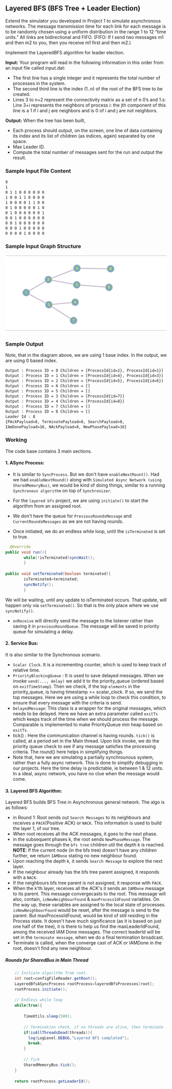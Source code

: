 ## Layered BFS (BFS Tree + Leader Election)

Extend the simulator you developed in Project 1 to simulate asynchronous networks. The message
transmission time for each link for each message is to be randomly chosen using a uniform distribution
in the range 1 to 12 “time units.” All links are bidirectional and FIFO. (FIFO: If I send two messages
m1 and then m2 to you, then you receive m1 first and then m2.)

Implement the LayeredBFS algorithm for leader election.

**Input:**
Your program will read in the following information in this order from an input file called input.dat:

- The first line has a single integer and it represents the total number of processes in the system.
- The second third line is the index (1..n) of the root of the BFS tree to be created.
- Lines 3 to n+2 represent the connectivity matrix as a set of n 0’s and 1.s: Line 3+i represents the neighbors of
  process i: the jth component of this line is a 1 if i and j are neighbors and is 0 of i and j are not neighbors.

**Output:** When the tree has been built,

- Each process should output, on the screen, one line of data containing its index and its list of children (as indices,
  again) separated by one space.
- Max Leader ID.
- Compute the total number of messages sent for the run and output the result.

### Sample Input File Content

```text
9
1
0 1 1 0 0 0 0 0 0 
1 0 0 1 1 0 0 0 0 
1 0 0 0 0 1 1 0 0 
0 1 0 0 0 0 0 1 0 
0 1 0 0 0 0 0 0 1 
0 0 1 0 0 0 0 0 0 
0 0 1 0 0 0 0 0 0 
0 0 0 1 0 0 0 0 0 
0 0 0 0 1 0 0 0 0
```

### Sample Input Graph Structure

![Graph](/docs/dc-algos-async/imgs/layered_bfs_sample_input.png)

### Sample Output

Note, that in the diagram above, we are using 1 base index. In the output, we are using 0 based index.

```text
Output : Process ID = 0 Children = [ProcessId{id=2}, ProcessId{id=1}]
Output : Process ID = 1 Children = [ProcessId{id=4}, ProcessId{id=3}]
Output : Process ID = 2 Children = [ProcessId{id=5}, ProcessId{id=6}]
Output : Process ID = 6 Children = []
Output : Process ID = 5 Children = []
Output : Process ID = 3 Children = [ProcessId{id=7}]
Output : Process ID = 4 Children = [ProcessId{id=8}]
Output : Process ID = 7 Children = []
Output : Process ID = 8 Children = []
Leader Id : 8
{PAckPayload=8, TerminatePayload=8, SearchPayload=8, IAmDonePayload=16, NAckPayload=8, NewPhasePayload=16}
```

### Working

The code base contains 3 main sections.

#### 1. ASync Process:

- It is similar to `SyncProcess`. But we don't have `enableNextRount()`.
  Had we had `enableNextRound()` along with `Simulated Async Network (using SharedMemoryBus)`, we would be kind of
  doing things, similar to a running `Synchronous algorithm` on top of `Synchronizer`.

- For the `layered bfs` project, we are using `initiate()` to start the algorithm from an assigned root.
- We don't have the queue for `PreviousRoundsMessage` and `CurrentRoundsMessages` as we are not having rounds.
- Once initiated, we do an endless while loop, until the `isTerminated` is set to true.

```java
  @Override
public void run(){
        while(!isTerminated)syncWait();
        }

public void setTerminated(boolean terminated){
        isTerminated=terminated;
        syncNotify();
        }
```

We will be waiting, until any update to isTerminated occurs. That update, will happen only via `setTerminated()`.
So that is the only place where we use `syncNotify()`.

- `onReceive` will directly send the message to the listener rather than saving it in `previousRoundQueue`. The message
  will be saved in priority queue for simulating a delay.

#### 2. Service Bus:

It is also similar to the Synchronous scenario.

- `Scalar Clock`. It is a incrementing counter, which is used to keep track of relative time.
- `PriorityBlockingQueue` : It is used to save delayed messages. When we invoke `send(..., delay)` we add
  it to the priority_queue (ordered based on `exitTimeStamp`). Then we check, if the top `elements` in the
  priority_queue, is having timestamp >= scalar_clock. If so, we send the top messages. Here we are using a while
  loop to check this condition, to ensure that every message with the criteria is send.
- `DelayedMessage`: This class is a wrapper for the original messages, which needs to be delayed. Here we have an
  extra parameter called `exitTs` which keeps track of the time when we should process the message. Comparable is
  implemented to make PriorityQueue min heap based on `exitTs`.
- tick() : Here the communication channel is having rounds. `tick()` is called, at a period set in the Main thread.
  Upon tick invoke, we do the priority queue check to see if any message satisfies the processing criteria. The round()
  here helps in simplifying things.
- Note that, here we are simulating a partially synchrounous system, rather than a fully async network. This is done to
  simplify debugging in our projects. Here the time delay is predictable, ie between 1 & 12 units. In a ideal, async
  network, you have no clue when the message would come.

#### 3. Layered BFS Algorithm:

Layered BFS builds BFS Tree in Asynchronous general network. The algo is as follows:

- in Round 1: Root sends out `Search Messages` to its neighbours and receives a `PACK`(Positive ACK) or `NACK`.
  This information is used to build the layer 1, of our tree.
- When root receives all the ACK messages, it goes to the next phase.
- in the subsequent phases k, the root sends `NewPhaseMessage`. The message goes through the `bfs tree` children
  util the depth k is reached. **NOTE**: If the current node (in the bfs tree) doesn't have any children further, we
  return
  `IAMDone` stating no new neighbour found.
- Upon reaching the depth k, it sends `Search Message` to explore the next layer.
- If the neighbour already has the bfs tree parent assigned, it responds with a `NACK`.
- If the neighbours bfs tree parent is not assigned, it response with `PACK`.
- When the k'th layer, receives all the ACK's it sends an `IAMDone` message to its parent. This message
  convergecasts to the root. This message will also, contain, `isNewNeighbourFound` & `maxProcessIdFound` variables.
  On the way up, these variables are assigned to the local state of processes. `isNewNeighbourFound` would be reset,
  after the message is send to the parent. But maxProcessIdFound, would be kind of still residing in the Process state.
  It doesn't have much significance (as it is based on just one half of the tree), it is there to help us
  find the maxLeaderIdFound, among the received IAM Done messages.
  The correct leaderId will be set in the `terminate message`, when we do a final termination broadcast.
- Terminate is called, when the converge cast of ACK or IAMDone in the root, doesn't find any new neighbour.

##### Rounds for SharedBus in  Main Thread

```java
    // Initiate algorithm from root.
    int root=configFileReader.getRoot();
    LayeredBfsASyncProcess rootProcess=layeredBfsProcesses[root];
    rootProcess.initiate();

    // Endless while loop
    while(true){

        TimeUtils.sleep(500);
    
        // Termination check, if no threads are alive, then terminate
        if(isAllThreadsDead(threads)){
          log(LogLevel.DEBUG,"Layered BFS completed");
          break;
        }
    
        // Tick
        SharedMemoryBus.tick();
    }

    return rootProcess.getLeaderId();
```
